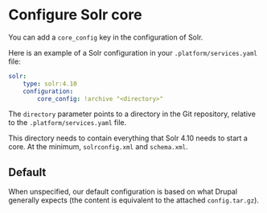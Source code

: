 # Configure Solr core

You can add a `core_config` key in the configuration of Solr.

Here is an example of a Solr configuration in your `.platform/services.yaml` file:

```yaml
solr:
    type: solr:4.10
    configuration:
        core_config: !archive "<directory>"
```

The `directory` parameter points to a directory in the Git repository, relative to the `.platform/services.yaml` file. 

This directory needs to contain everything that Solr 4.10 needs to start a core. At the minimum, `solrconfig.xml` and `schema.xml`. 

## Default

When unspecified, our default configuration is based on what Drupal generally expects (the content is equivalent to the attached `config.tar.gz`).